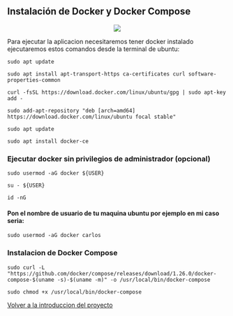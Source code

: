 ## Instalación de Docker y Docker Compose

<p align="center">
<img src="https://i.postimg.cc/rwzZK01s/Captura4.png"   
</p>

Para ejecutar la aplicacion necesitaremos tener docker instalado ejecutaremos estos comandos desde la terminal de ubuntu:
~~~
sudo apt update
~~~
~~~
sudo apt install apt-transport-https ca-certificates curl software-properties-common
~~~
~~~
curl -fsSL https://download.docker.com/linux/ubuntu/gpg | sudo apt-key add -
~~~
~~~
sudo add-apt-repository "deb [arch=amd64] https://download.docker.com/linux/ubuntu focal stable"
~~~
~~~
sudo apt update
~~~
~~~
sudo apt install docker-ce
~~~
### Ejecutar docker sin privilegios de administrador (opcional)
~~~
sudo usermod -aG docker ${USER}
~~~
~~~
su - ${USER}
~~~
~~~
id -nG
~~~
#### Pon el nombre de usuario de tu maquina ubuntu por ejemplo en mi caso seria:
~~~
sudo usermod -aG docker carlos
~~~
### Instalacion de Docker Compose
~~~
sudo curl -L "https://github.com/docker/compose/releases/download/1.26.0/docker-compose-$(uname -s)-$(uname -m)" -o /usr/local/bin/docker-compose
~~~
~~~
sudo chmod +x /usr/local/bin/docker-compose
~~~

[Volver a la introduccion del proyecto](https://github.com/carlosjose1267/carlosjoseapplaravel/tree/main)
